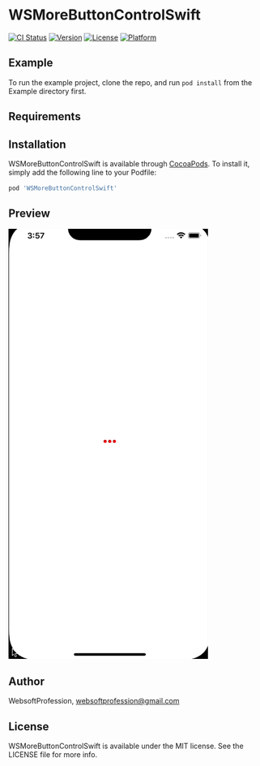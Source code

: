 # WSMoreButtonControlSwift

[![CI Status](https://img.shields.io/travis/WebsoftProfession/WSMoreButtonControlSwift.svg?style=flat)](https://travis-ci.org/WebsoftProfession/WSMoreButtonControlSwift)
[![Version](https://img.shields.io/cocoapods/v/WSMoreButtonControlSwift.svg?style=flat)](https://cocoapods.org/pods/WSMoreButtonControlSwift)
[![License](https://img.shields.io/cocoapods/l/WSMoreButtonControlSwift.svg?style=flat)](https://cocoapods.org/pods/WSMoreButtonControlSwift)
[![Platform](https://img.shields.io/cocoapods/p/WSMoreButtonControlSwift.svg?style=flat)](https://cocoapods.org/pods/WSMoreButtonControlSwift)

## Example

To run the example project, clone the repo, and run `pod install` from the Example directory first.

## Requirements

## Installation

WSMoreButtonControlSwift is available through [CocoaPods](https://cocoapods.org). To install
it, simply add the following line to your Podfile:

```ruby
pod 'WSMoreButtonControlSwift'
```

## Preview
![Alt text](https://github.com/WebsoftProfession/WSMoreButtonControlSwift/blob/main/example.gif?raw=true "Optional Title")


## Author

WebsoftProfession, websoftprofession@gmail.com

## License

WSMoreButtonControlSwift is available under the MIT license. See the LICENSE file for more info.
